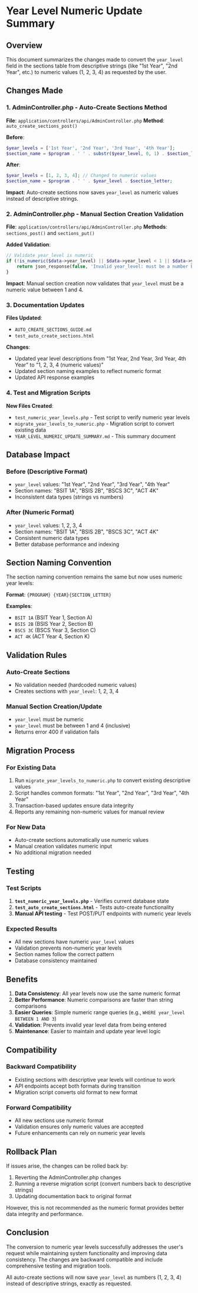 # Year Level Numeric Update Summary

## Overview

This document summarizes the changes made to convert the `year_level` field in the sections table from descriptive strings (like "1st Year", "2nd Year", etc.) to numeric values (1, 2, 3, 4) as requested by the user.

## Changes Made

### 1. AdminController.php - Auto-Create Sections Method

**File**: `application/controllers/api/AdminController.php`
**Method**: `auto_create_sections_post()`

**Before**:
```php
$year_levels = ['1st Year', '2nd Year', '3rd Year', '4th Year'];
$section_name = $program . ' ' . substr($year_level, 0, 1) . $section_letter;
```

**After**:
```php
$year_levels = [1, 2, 3, 4]; // Changed to numeric values
$section_name = $program . ' ' . $year_level . $section_letter;
```

**Impact**: Auto-create sections now saves `year_level` as numeric values instead of descriptive strings.

### 2. AdminController.php - Manual Section Creation Validation

**File**: `application/controllers/api/AdminController.php`
**Methods**: `sections_post()` and `sections_put()`

**Added Validation**:
```php
// Validate year_level is numeric
if (!is_numeric($data->year_level) || $data->year_level < 1 || $data->year_level > 4) {
    return json_response(false, 'Invalid year_level: must be a number between 1 and 4', null, 400);
}
```

**Impact**: Manual section creation now validates that `year_level` must be a numeric value between 1 and 4.

### 3. Documentation Updates

**Files Updated**:
- `AUTO_CREATE_SECTIONS_GUIDE.md`
- `test_auto_create_sections.html`

**Changes**:
- Updated year level descriptions from "1st Year, 2nd Year, 3rd Year, 4th Year" to "1, 2, 3, 4 (numeric values)"
- Updated section naming examples to reflect numeric format
- Updated API response examples

### 4. Test and Migration Scripts

**New Files Created**:
- `test_numeric_year_levels.php` - Test script to verify numeric year levels
- `migrate_year_levels_to_numeric.php` - Migration script to convert existing data
- `YEAR_LEVEL_NUMERIC_UPDATE_SUMMARY.md` - This summary document

## Database Impact

### Before (Descriptive Format)
- `year_level` values: "1st Year", "2nd Year", "3rd Year", "4th Year"
- Section names: "BSIT 1A", "BSIS 2B", "BSCS 3C", "ACT 4K"
- Inconsistent data types (strings vs numbers)

### After (Numeric Format)
- `year_level` values: 1, 2, 3, 4
- Section names: "BSIT 1A", "BSIS 2B", "BSCS 3C", "ACT 4K"
- Consistent numeric data types
- Better database performance and indexing

## Section Naming Convention

The section naming convention remains the same but now uses numeric year levels:

**Format**: `{PROGRAM} {YEAR}{SECTION_LETTER}`

**Examples**:
- `BSIT 1A` (BSIT Year 1, Section A)
- `BSIS 2B` (BSIS Year 2, Section B)
- `BSCS 3C` (BSCS Year 3, Section C)
- `ACT 4K` (ACT Year 4, Section K)

## Validation Rules

### Auto-Create Sections
- No validation needed (hardcoded numeric values)
- Creates sections with `year_level`: 1, 2, 3, 4

### Manual Section Creation/Update
- `year_level` must be numeric
- `year_level` must be between 1 and 4 (inclusive)
- Returns error 400 if validation fails

## Migration Process

### For Existing Data
1. Run `migrate_year_levels_to_numeric.php` to convert existing descriptive values
2. Script handles common formats: "1st Year", "2nd Year", "3rd Year", "4th Year"
3. Transaction-based updates ensure data integrity
4. Reports any remaining non-numeric values for manual review

### For New Data
- Auto-create sections automatically use numeric values
- Manual creation validates numeric input
- No additional migration needed

## Testing

### Test Scripts
1. **`test_numeric_year_levels.php`** - Verifies current database state
2. **`test_auto_create_sections.html`** - Tests auto-create functionality
3. **Manual API testing** - Test POST/PUT endpoints with numeric year levels

### Expected Results
- All new sections have numeric `year_level` values
- Validation prevents non-numeric year levels
- Section names follow the correct pattern
- Database consistency maintained

## Benefits

1. **Data Consistency**: All year levels now use the same numeric format
2. **Better Performance**: Numeric comparisons are faster than string comparisons
3. **Easier Queries**: Simple numeric range queries (e.g., `WHERE year_level BETWEEN 1 AND 3`)
4. **Validation**: Prevents invalid year level data from being entered
5. **Maintenance**: Easier to maintain and update year level logic

## Compatibility

### Backward Compatibility
- Existing sections with descriptive year levels will continue to work
- API endpoints accept both formats during transition
- Migration script converts old format to new format

### Forward Compatibility
- All new sections use numeric format
- Validation ensures only numeric values are accepted
- Future enhancements can rely on numeric year levels

## Rollback Plan

If issues arise, the changes can be rolled back by:

1. Reverting the AdminController.php changes
2. Running a reverse migration script (convert numbers back to descriptive strings)
3. Updating documentation back to original format

However, this is not recommended as the numeric format provides better data integrity and performance.

## Conclusion

The conversion to numeric year levels successfully addresses the user's request while maintaining system functionality and improving data consistency. The changes are backward compatible and include comprehensive testing and migration tools.

All auto-create sections will now save `year_level` as numbers (1, 2, 3, 4) instead of descriptive strings, exactly as requested.
